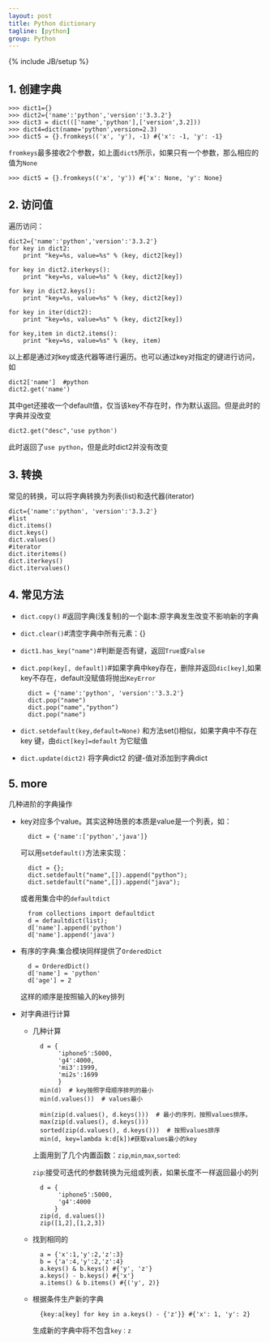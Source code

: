 ```yaml
---
layout: post
title: Python dictionary
tagline: [python] 
group: Python
---
```

{% include JB/setup %}

## 1. 创建字典 ##

	>>> dict1={}
	>>> dict2={'name':'python','version':'3.3.2'}
	>>> dict3 = dict((['name','python'],['version',3.2]))
	>>> dict4=dict(name='python',version=2.3)
	>>> dict5 = {}.fromkeys(('x', 'y'), -1) #{'x': -1, 'y': -1}

`fromkeys`最多接收2个参数，如上面`dict5`所示，如果只有一个参数，那么相应的值为`None`

	>>> dict5 = {}.fromkeys(('x', 'y')) #{'x': None, 'y': None}

## 2. 访问值 ##

遍历访问：

	dict2={'name':'python','version':'3.3.2'}
	for key in dict2:
	    print "key=%s, value=%s" % (key, dict2[key])
	    
	for key in dict2.iterkeys():
	    print "key=%s, value=%s" % (key, dict2[key])
	    
	for key in dict2.keys():
	    print "key=%s, value=%s" % (key, dict2[key])
	    
	for key in iter(dict2):
	    print "key=%s, value=%s" % (key, dict2[key])
	    
	for key,item in dict2.items():
	    print "key=%s, value=%s" % (key, item)

以上都是通过对key或迭代器等进行遍历。也可以通过key对指定的键进行访问，如

	dict2['name']  #python
	dict2.get('name')

其中get还接收一个default值，仅当该key不存在时，作为默认返回。但是此时的字典并没改变
	
	dict2.get("desc",'use python')

此时返回了`use python`，但是此时dict2并没有改变


## 3. 转换 ##

常见的转换，可以将字典转换为列表(list)和迭代器(iterator)
	
	dict={'name':'python', 'version':'3.3.2'}
    #list
    dict.items()
    dict.keys()
    dict.values()
    #iterator
    dict.iteritems()
    dict.iterkeys()
    dict.itervalues()

## 4. 常见方法 ##

- `dict.copy()` #返回字典(浅复制)的一个副本:原字典发生改变不影响新的字典
- `dict.clear()`#清空字典中所有元素：{}
- `dict1.has_key("name")`#判断是否有键，返回`True`或`False`
- `dict.pop(key[, default])`#如果字典中key存在，删除并返回`dic[key]`,如果key不存在，default没赋值将抛出`KeyError`

	    dict = {'name':'python', 'version':'3.3.2'}
	    dict.pop("name")
	    dict.pop("name","python")
	    dict.pop("name")

- `dict.setdefault(key,default=None)` 和方法set()相似，如果字典中不存在key 键，由`dict[key]=default` 为它赋值
- `dict.update(dict2)` 将字典dict2 的键-值对添加到字典dict 


## 5. more ##

几种进阶的字典操作
	
- key对应多个value。其实这种场景的本质是value是一个列表，如：
	
		dict = {'name':['python','java']}

	可以用`setdefault()`方法来实现：

	    dict = {};
	    dict.setdefault("name",[]).append("python");
	    dict.setdefault("name",[]).append("java");

	或者用集合中的`defaultdict`
	
		from collections import defaultdict
		d = defaultdict(list);
		d['name'].append('python')
		d['name'].append('java')

- 有序的字典:集合模块同样提供了`OrderedDict`

		d = OrderedDict()
		d['name'] = 'python'
		d['age'] = 2

	这样的顺序是按照输入的key排列

- 对字典进行计算
	
	- 几种计算
	
			d = {
				 'iphone5':5000,
				 'g4':4000,
				 'mi3':1999,
				 'mi2s':1699
				 }
			min(d)  # key按照字母顺序排列的最小
			min(d.values())  # values最小
			
			min(zip(d.values(), d.keys()))  # 最小的序列，按照values排序。
			max(zip(d.values(), d.keys()))
			sorted(zip(d.values(), d.keys()))  # 按照values排序
			min(d, key=lambda k:d[k])#获取values最小的key
	
		上面用到了几个内置函数：`zip`,`min`,`max`,`sorted`:
	
		`zip`:接受可迭代的参数转换为元组或列表，如果长度不一样返回最小的列
	
			d = {
		         'iphone5':5000,
		         'g4':4000
		        }
			zip(d, d.values())
			zip([1,2],[1,2,3])

	- 找到相同的
	
			a = {'x':1,'y':2,'z':3}
			b = {'a':4,'y':2,'z':4}
			a.keys() & b.keys() #{'y', 'z'}
			a.keys() - b.keys() #{'x'}
			a.items() & b.items() #{('y', 2)}
		
	- 根据条件生产新的字典
	
			{key:a[key] for key in a.keys() - {'z'}} #{'x': 1, 'y': 2}
		
		生成新的字典中将不包含`key：z`